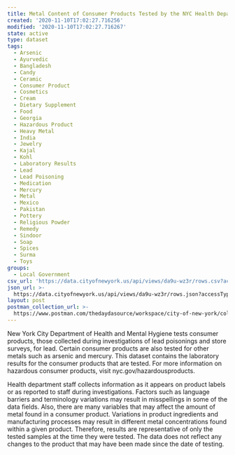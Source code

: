 ```yaml
---
title: Metal Content of Consumer Products Tested by the NYC Health Department
created: '2020-11-10T17:02:27.716256'
modified: '2020-11-10T17:02:27.716267'
state: active
type: dataset
tags:
  - Arsenic
  - Ayurvedic
  - Bangladesh
  - Candy
  - Ceramic
  - Consumer Product
  - Cosmetics
  - Cream
  - Dietary Supplement
  - Food
  - Georgia
  - Hazardous Product
  - Heavy Metal
  - India
  - Jewelry
  - Kajal
  - Kohl
  - Laboratory Results
  - Lead
  - Lead Poisoning
  - Medication
  - Mercury
  - Metal
  - Mexico
  - Pakistan
  - Pottery
  - Religious Powder
  - Remedy
  - Sindoor
  - Soap
  - Spices
  - Surma
  - Toys
groups:
  - Local Government
csv_url: 'https://data.cityofnewyork.us/api/views/da9u-wz3r/rows.csv?accessType=DOWNLOAD'
json_url: >-
  https://data.cityofnewyork.us/api/views/da9u-wz3r/rows.json?accessType=DOWNLOAD
layout: post
postman_collection_url: >-
  https://www.postman.com/thedaydasource/workspace/city-of-new-york/collection/15909983-260a8274-0e28-4094-bacf-c523d1012ea3
---
```

New York City Department of Health and Mental Hygiene tests consumer products, those collected during investigations of lead poisonings and store surveys, for lead. Certain consumer products are also tested for other metals such as arsenic and mercury.  This dataset contains the laboratory results for the consumer products that are tested.  For more information on hazardous consumer products, visit nyc.gov/hazardousproducts.</p>

Health department staff collects information as it appears on product labels or as reported to staff during investigations.  Factors such as language barriers and terminology variations may result in misspellings in some of the data fields.  Also, there are many variables that may affect the amount of metal found in a consumer product.  Variations in product ingredients and manufacturing processes may result in different metal concentrations found within a given product.  Therefore, results are representative of only the tested samples at the time they were tested. The data does not reflect any changes to the product that may have been made since the date of testing.
